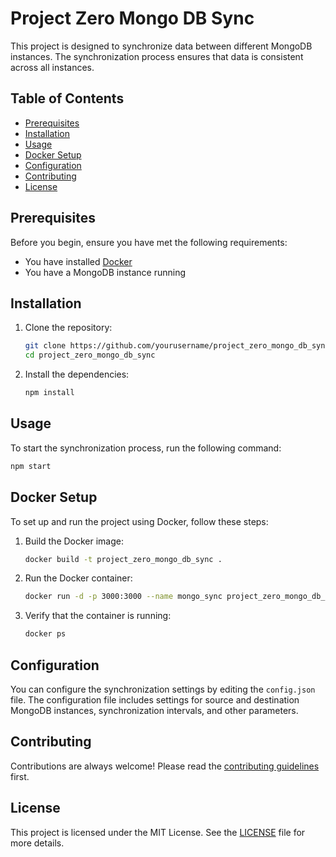 # Project Zero Mongo DB Sync

This project is designed to synchronize data between different MongoDB instances. The synchronization process ensures that data is consistent across all instances.

## Table of Contents

- [Prerequisites](#prerequisites)
- [Installation](#installation)
- [Usage](#usage)
- [Docker Setup](#docker-setup)
- [Configuration](#configuration)
- [Contributing](#contributing)
- [License](#license)

## Prerequisites

Before you begin, ensure you have met the following requirements:

- You have installed [Docker](https://www.docker.com/get-started)
- You have a MongoDB instance running

## Installation

1. Clone the repository:
    ```sh
    git clone https://github.com/yourusername/project_zero_mongo_db_sync.git
    cd project_zero_mongo_db_sync
    ```

2. Install the dependencies:
    ```sh
    npm install
    ```

## Usage

To start the synchronization process, run the following command:
```sh
npm start
```

## Docker Setup

To set up and run the project using Docker, follow these steps:

1. Build the Docker image:
    ```sh
    docker build -t project_zero_mongo_db_sync .
    ```

2. Run the Docker container:
    ```sh
    docker run -d -p 3000:3000 --name mongo_sync project_zero_mongo_db_sync
    ```

3. Verify that the container is running:
    ```sh
    docker ps
    ```

## Configuration

You can configure the synchronization settings by editing the `config.json` file. The configuration file includes settings for source and destination MongoDB instances, synchronization intervals, and other parameters.

## Contributing

Contributions are always welcome! Please read the [contributing guidelines](CONTRIBUTING.md) first.

## License

This project is licensed under the MIT License. See the [LICENSE](LICENSE) file for more details.